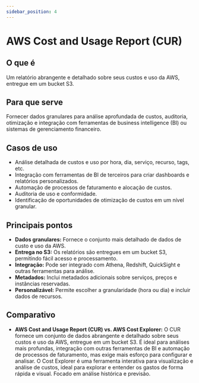 ```yaml
---
sidebar_position: 4
---
```


# AWS Cost and Usage Report (CUR)

## O que é
Um relatório abrangente e detalhado sobre seus custos e uso da AWS, entregue em um bucket S3.

## Para que serve
Fornecer dados granulares para análise aprofundada de custos, auditoria, otimização e integração com ferramentas de business intelligence (BI) ou sistemas de gerenciamento financeiro.

## Casos de uso
- Análise detalhada de custos e uso por hora, dia, serviço, recurso, tags, etc.
- Integração com ferramentas de BI de terceiros para criar dashboards e relatórios personalizados.
- Automação de processos de faturamento e alocação de custos.
- Auditoria de uso e conformidade.
- Identificação de oportunidades de otimização de custos em um nível granular.

## Principais pontos
- **Dados granulares:** Fornece o conjunto mais detalhado de dados de custo e uso da AWS.
- **Entrega no S3:** Os relatórios são entregues em um bucket S3, permitindo fácil acesso e processamento.
- **Integração:** Pode ser integrado com Athena, Redshift, QuickSight e outras ferramentas para análise.
- **Metadados:** Inclui metadados adicionais sobre serviços, preços e instâncias reservadas.
- **Personalizável:** Permite escolher a granularidade (hora ou dia) e incluir dados de recursos.

## Comparativo
- **AWS Cost and Usage Report (CUR) vs. AWS Cost Explorer:** O CUR fornece um conjunto de dados abrangente e detalhado sobre seus custos e uso da AWS, entregue em um bucket S3. É ideal para análises mais profundas, integração com outras ferramentas de BI e automação de processos de faturamento, mas exige mais esforço para configurar e analisar. O Cost Explorer é uma ferramenta interativa para visualização e análise de custos, ideal para explorar e entender os gastos de forma rápida e visual. Focado em análise histórica e previsão. 